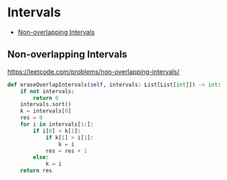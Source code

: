 # Intervals

+ [Non-overlapping Intervals](#non-overlapping-intervals)

[comment]: <> (Stop)

## Non-overlapping Intervals

https://leetcode.com/problems/non-overlapping-intervals/

```python
def eraseOverlapIntervals(self, intervals: List[List[int]]) -> int:
    if not intervals:
        return 0
    intervals.sort()
    k = intervals[0]
    res = 0
    for i in intervals[1:]:
        if i[0] < k[1]:
            if k[1] > i[1]:
                k = i
            res = res + 1
        else:
            k = i
    return res
```